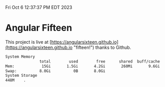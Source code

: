 Fri Oct  6 12:37:37 PM EDT 2023

# Angular Fifteen


This project is live at [https://angularsixteen.github.io](https://angularsixteen.github.io "fifteen!") thanks to Github.

```bash
System Memory
               total        used        free      shared  buff/cache   available
Mem:            15Gi       1.5Gi       4.2Gi       260Mi       9.6Gi        13Gi
Swap:          8.0Gi          0B       8.0Gi
System Storage
448M	.
